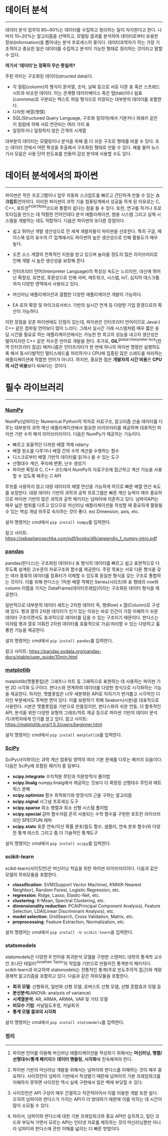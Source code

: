 # 데이터 분석

---

데이터 분석 업무의 80&#126;90%는 데이터를 수집하고 정리하는 일이 차지한다고 한다. 나머지 10&#126;20%는 알고리즘을 선택하고, 모델링 결과를 분석하여 데이터로부터 유용한 정보(information)을 뽑아내는 분석 프로세스의 몫이다. 데이터과학자가 하는 가장 기초적이고 중요한 일은 데이터를 수집하고 분석이 가능한 형태로 정리하는 것이라고 말할 수 있다.

<strong>여기서 '데이터'는 정확히 무슨 뜻일까?</strong>

주된 의미는 구조화된 데이터(structed data)다.
- 각 컬럼(column)의 형식이 문자열, 숫자, 날짜 등으로 서로 다른 표 혹은 스프레드시트와 비슷한 데이터. 이는 관계형 데이터베이스 혹은 탭(tab)이나 쉼표(commma)로 구분되는 텍스트 파일 형식으로 저장되는 대부분의 데이터를 포함한다.
- 다차원 배열(행렬)
- SQL(Structured Query Language, 구조화 질의어)에서 기분키나 외래키 같은 키 컬럼에 의해 서로 연관되는 여러 가지 표
- 일정하거나 일정하지 않은 간격의 시계열

대부분의 데이터는 모델링이나 분석을 위해 좀 더 쉬운 구조로 형태를 바꿀 수 있다. 또는 데이터 안에서 어떤 특성을 추출해서 구조화된 형태로 만들 수 있다. 예를 들어 뉴스 기사 모음은 사용 단어 빈도표를 만들어 감성 분석에 사용할 수도 있다.



# 데이터 분석에서의 파이썬

---

파이썬은 작은 프로그램이나 업무 자동화 스크립트를 빠르고 간단하게 만들 수 있는 **스크립트**언어이다.  이러한 파이썬이 과학 기술 컴퓨팅계에서 성공을 하게 된 이유로는 C, C++, 포트란<sup>FORTRAN</sup>코드와 통합이 쉽다는 점을 들 수 있다. 또한, 연구를 하거나 프로토타입을 만드는 데 적합한 언어인데다 분석 애플리케이션, 범용 시스템 그리고 실제 시스템을 개발하는 데도 적합하다.  다음은 파이썬의 또다른 장점이다.

 - 쉽고 뛰어난 개발 생산성으로 전 세계 개발자들이 파이썬을 선호한다. 특히 구글, 페이스북 등의 유수의 IT 업계에서도 파이썬의 높은 생산성으로 인해 활용도가 매우 높다.
 - 오픈 소스 계열의 전폭적인 지원을 받고 있으며 놀라울 정도의 많은 라이브러리로 인해 개발 시 높은 생산성을 보장해 준다.
 - 인터프리터 언어(Interpreter Language)의 특성상 속도는 느리지만, 대신에 뛰어난 확장성, 유연성, 호환성으로 인해 서버, 에트워크, 시스템, IoT, 심지어 데스크톱까지 다양한 영역에서 사용되고 있다.
 - 머신러닝 애플리케이션과 결합한 다양한 애플리케이션 개발이 가능하다.

- EA 로의 확장 및 마이크로서비스 기반의 실시간 연계 등 다양한 기업 환경으로의 확산이 가능하다.

이런 장점을 갖춘 파이썬에도 단점이 있는데, 파이썬은 인터프리터 언어이므로 Java나 C++ 같은 컴파일 언어보다 많이 느리다. 그래서 실시간 거래 시스템처럼 매우 짧은 응답 시간을 필요로 하는 애플리케이션에서는 가능한 한 최고의 성능을 내고자 생산성은 떨어지지만 C++ 같은 저수준 언어로 개발을 한다. 
추가로, **GIL**<sup>global interpreter lock</sup>(전역 인터프리터 잠금) 매커니즘은 인터프리터가 한 번에 하나의 파이썬 명령만 실행하도록 해서 동시다발적인 멀티스레드를 처리하거나 CPU에 집중된 많은 스레드를 처리하는 애플리케이션에 적합한 언어가 아니다.
하지만, 중요한 점은 **개발자의 시간 비용**은 **CPU의 시간 비용**보다 비싸다는 것이다.
# 필수 라이브러리

---

### [NumPy](https://numpy.org/)
NumPy(넘파이)는 Numerical Python의 약자로 자료구조, 알고리즘 산술 데이터를 다루는 대부분의 과학 계산 애플리케이션에서 필요한 라이브러리를 제공하며 대표적인 파이썬 기반 수치 해석 라이브러리이다. 다음은 NumPy가 제공하는 기능이다. 
- 빠르고 효울적인 다차원 배열 객체 ndarry
- 배열 원소를 다루거나 배열 간의 수학 계산을 수행하는 함수
- 디스크로부터 배열 기반의 데이터를 읽거나 쓸 수 있는 도구
-  선형대수 계산, 푸리에 변환, 난수 생성기
- 파이썬 확장과 C, C++ 코드에서 NumPy의 자료구조에 접근하고 계산 기능을 사용할 수 있도록 해주는 C API

루프를 사용하지 않고 대량 데이터의 배열 연산을 가능하게 하므로 빠른 배열 연산 속도를 보장한다. 대량 데이터 기반의 과학과 공학 프로그램은 빠른 계산 능력이 매우 중요하므로 파이썬 기반의 많은 과학과 공학 패키지는 넘파이에 의존하고 있다. 
넘파이API는 매우 넓은 범위를 다루고 있으므로 머신러닝 애플리케이션을 작성할 때 중요하게 활용될 수 있는 핵심 개념 위주로 숙지하는 것이 좋다. ex) Dimension, axis, etc.

설치 명령어는 cmd에서 <code>pip install numpy</code>를 입력한다.

참고 사이트: https://sebastianraschka.com/pdf/books/dlb/appendix_f_numpy-intro.pdf

### [pandas](https://pandas.pydata.org/)
pandas(판다스)는 구조화된 데이터나 표 형식의 데이터를 빠르고 쉽고 표현적으로 다루도록 설계된 고수준의 자료구조와 함수를 제공한다.  주된 목표는 서로 다른 형식을 갖는 여러 종류의 데이터를 컴퓨터가 이해할 수 있도록 동일한 형식을 갖는 구조로 통합하는 것이다. 이를 위해 판다스는 1차원 배열 객체인 Series(시리즈)와 표 형태의 row와 column 이름을 가지는 DataFrame(데이터프레임)이라는 구조화된 데이터 형식을 제공한다.

일반적으로 대부분의 데이터 세트는 2차원 데이터 즉, 행(Row) x 열(Column)로 구성돼 있다. 행과 열의 2차원 데이터가 인기 있는 이유는 바로 인간이 가장 이해하기 쉬운 데이터 구조이면서도 효과적으로 데이터를 담을 수 있는 구조이기 때문이다. 판다스는 이처럼 행과 열로 이뤄진 2차원 데이터를 효율적으로 가공/처리할 수 있는 다양하고 훌륭한 기능을 제공한다.

설치 명령어는 cmd에서 <code>pip install pandas</code>를 입력한다.

참고 사이트: https://pandas.pydata.org/pandas-docs/stable/user_guide/10min.html

### [matplotlib](https://matplotlib.org/)
matplotlib(맷플롯립)은 그래프나 차트 등 그래픽으로 표현하는 데 사용하는 파이썬 기반 2D 시각화 도구이다. 판다스와 연계하여 데이터를 다양한 방식으로 시각화하는 기능을 제공한다. 하지만, 맷플롯립은 너무 세분화된 API로 익히기가 번거롭고 시각적인 디자인 부분에서도 투박한 면이 있다. 이를 보완하기 위해 Seaborn(시본)을 대표적으로 사용한다. 시본은 맷플롯립을 기반으로 만들었지만, 판다스와의 쉬운 연동, 더 함축적인 API, 분석을 위한 다양한 유형의 그래프/차트 제공 등으로 파이썬 기반의 데이터 분석가/과학자에게 인기를 얻고 있다.
참고 사이트: https://matplotlib.org/1.5.3/users/beginner.html

설치 명령어는 cmd에서 `pip install matplotlib`를 입력한다.
### [SciPy](https://scipy.org/)
SciPy(사이파이)는 과학 계산 컴퓨팅 영역의 여러 기본 문제를 다루는 패키지 모음이다. 다음은 SciPy에 포함된 패키지 중 일부다.

 - **scipy.integrate**
 수치적분 루틴과 미분방적식 풀이법
 - **scipy.linalg**
 numpy.linalg에서 제공하는 것보다 더 확장된 선형대수 루틴과 매트릭스 분해
 - **scipy.optimize**
 함수 최적화기와 방정식의 근을 구하는 알고리즘
 - **scipy.signal**
 시그널 프로세싱 도구
- **scipy.sparse**
희소 행렬과 희소 선형 시스템 풀이법
- **scipy.special**
감마 함수처럼 흔히 사용되는 수학 함수를 구현한 포트란 라이브러리인 SPECFUN 래퍼
- **scipy.stats**
표준 연속/이산 확률 분포(밀도 함수, 샘플러, 연속 분포 함수)와 다양한 통계 테스트 그리고 좀 더 기술적인 통계도구

설치 명령어는 cmd에서 `pip install scipy`를 입력한다.
### scikit-learn
scikit-learn(사이킷런)은 머신러닝 학습을 위한 파이썬 라이브러리이다. 다음과 같은 모델의 하위모듈을 포함한다.
- **classification**: SVM(Support Vector Machine), KNN(K-Nearest Neighbor), Random Forest, Logistic Regression, etc.
- **regression**: Ridge, Lasso, Elastic-Net, etc.
- **clustering**: K-Mean, Spectral Clustering, etc.
- **dimensionality reduction**: PCA(Principal Component Analysis), Feature Selection, LDA(Linear Discriminant Analysis), etc.
- **model selection**: GridSearch, Cross Validation, Matrix, etc.
- **preprocessing**: Feature Extraction, Normalization, etc.

설치 명령어는 cmd에서 `pip install -U scikit-learn`을 입력한다.
### statsmodels
statsmodels은 다양한 R 언어용 회귀분석 모델을 구현한 스탠퍼드 대학의 통계학 교수인 조나단 테일러<sup>Jonathan Taylor</sup>의 작업을 기반으로 만들어진 통계분석 패키지다. scikit-learn과 비교하여 statsmodels는 전통적인 통계(주로 빈도주의적 접근)와 계량경제학 알고리즘을 포함하고 있다. 다음과 같은 하위모듈을 포함한다.
- **회귀 모델**: 선형회귀, 일반화 선형 모델, 로버스트 선형 모델, 선형 혼합효과 모델 등
- **분산분석**(ANOVA: analysis of variance)
- **시계열분석**: AR, ARMA, ARIMA, VAR 및 기타 모델
- **비모수 기법**: 커널밀도추정, 커널회귀
- **통계 모델 결과의 시각화**

설치 명령어는 cmd에서 `pip install statsmodels`를 입력한다.

### 정리

---

1. 파이썬 언어를 이용해 머신러닝 애플리케이션을 작성하기 위해서는 **머신러닝, 행렬/선형대수/통계 패키지**와 **데이터 핸들링, 시각화**에 친숙해져야 한다.

2. 파이썬 기반의 머신러닝 개발을 위해서는 넘파이와 판다스를 이해하는 것이 매우 중요하다. 사이킷런이 넘파이 기반에서 작성됐기 때문에 넘파이의 기본 프레임워크를 이해하지 못하면 사이킷런 역시 실제 구현에서 많은 벽에 부딪힐 수 있다.

3. 사이킷런은 API 구성이 매우 간결하고 직관적이어서 이를 이용한 개발 또한 쉽다. 오히려 넘파이와 판다스가 가지는 API가 더 방대하기 때문에 이를 익히는 데 시간이 많이 소모될 수 있다.

4. 따라서, 넘파이와 판다스에 대한 기본 프레임워크와 중요 API만 습득하고, 일단 코드와 부딪쳐 가면서 모르는 API는 인터넷 자료를 체득하는 것이 머신러닝뿐만 아니라 넘파이와 판다스에 관한 이해를 넓히는 더 빠른 방법이다.

